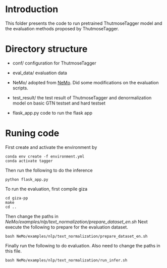 # Introduction
This folder presents the code to run pretrained ThutmoseTagger model and the evaluation methods proposed by ThutmoseTagger. 

# Directory structure

- conf/ 
    configuration for ThutmoseTagger

- eval_data/
    evaluation data 

- NeMo/
    adopted from [NeMo](https://github.com/NVIDIA/NeMo). Did some modifications on the evaluation scripts. 

- test_result/
    the test result of ThutmoseTagger and denormalization model on basic GTN testset and hard testset

- flask_app.py
    code to run the flask app
# Runing code
First create and activate the environment by 
```
conda env create -f environment.yml
conda activate tagger
```
Then run the following to do the inference
```
python flask_app.py
```

To run the evaluation, first compile giza
```
cd giza-pp
make
cd ..
```
Then change the paths in *NeMo/examples/nlp/text_normalization/prepare_dataset_en.sh*
Next execute the following to prepare for the evaluation dataset.
```
bash NeMo/examples/nlp/text_normalization/prepare_dataset_en.sh
```

Finally run the following to do evaluation. Also need to change the paths in this file.
```
bash NeMo/examples/nlp/text_normalization/run_infer.sh
```